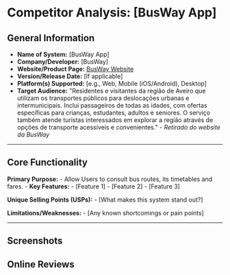 # Competitor Analysis: [BusWay App] 
## General Information 
- **Name of System:** [BusWay App] 
- **Company/Developer:** [BusWay] 
- **Website/Product Page:** [BusWay Website](https://busway-cira.pt/) 
- **Version/Release Date:** [If applicable] 
- **Platform(s) Supported:** [e.g., Web, Mobile (iOS/Android), Desktop] 
- **Target Audience:** "Residentes e visitantes da região de Aveiro que utilizam os transportes públicos para deslocações urbanas e intermunicipais. Inclui passageiros de todas as idades, com ofertas específicas para crianças, estudantes, adultos e seniores. O serviço também atende turistas interessados em explorar a região através de opções de transporte acessíveis e convenientes." - *Retirado do website da BusWay*

--- 
## Core Functionality 

**Primary Purpose:** 
	- Allow Users to consult bus routes, its timetables and fares.
	- 
**Key Features:** - [Feature 1] - [Feature 2] - [Feature 3] 

**Unique Selling Points (USPs):** - [What makes this system stand out?] 

**Limitations/Weaknesses:** - [Any known shortcomings or pain points] 

---

## Screenshots


## Online Reviews
